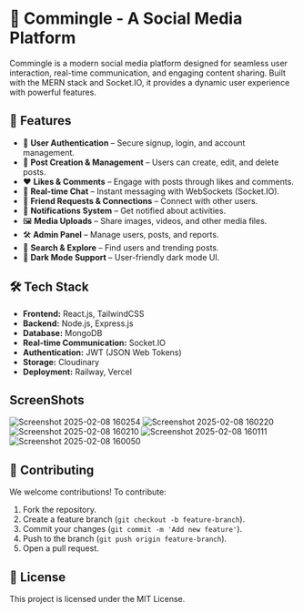 # 📱 Commingle - A Social Media Platform

Commingle is a modern social media platform designed for seamless user interaction, real-time communication, and engaging content sharing. Built with the MERN stack and Socket.IO, it provides a dynamic user experience with powerful features.

## 🚀 Features

- 🔐 **User Authentication** – Secure signup, login, and account management.
- 📝 **Post Creation & Management** – Users can create, edit, and delete posts.
- ❤️ **Likes & Comments** – Engage with posts through likes and comments.
- 📩 **Real-time Chat** – Instant messaging with WebSockets (Socket.IO).
- 👥 **Friend Requests & Connections** – Connect with other users.
- 🔔 **Notifications System** – Get notified about activities.
- 🖼 **Media Uploads** – Share images, videos, and other media files.
- 🛠 **Admin Panel** – Manage users, posts, and reports.
- 🔎 **Search & Explore** – Find users and trending posts.
- 🌙 **Dark Mode Support** – User-friendly dark mode UI.

## 🛠 Tech Stack

- **Frontend:** React.js, TailwindCSS
- **Backend:** Node.js, Express.js
- **Database:** MongoDB
- **Real-time Communication:** Socket.IO
- **Authentication:** JWT (JSON Web Tokens)
- **Storage:** Cloudinary 
- **Deployment:** Railway, Vercel

## ScreenShots

![Screenshot 2025-02-08 160254](https://github.com/user-attachments/assets/7afd74b7-5164-4450-ba86-e01e087578d7)
![Screenshot 2025-02-08 160220](https://github.com/user-attachments/assets/92594e60-826c-40cd-a0f0-1926414da145)
![Screenshot 2025-02-08 160210](https://github.com/user-attachments/assets/ac352d51-2b67-4691-a185-11821f4ff4bd)
![Screenshot 2025-02-08 160111](https://github.com/user-attachments/assets/1b3c0f2e-a092-4f0d-8f30-79e4380acd92)
![Screenshot 2025-02-08 160050](https://github.com/user-attachments/assets/e6f03b99-8ca6-4a0e-b06e-447c3f9f97ff)



## 🤝 Contributing
We welcome contributions! To contribute:
1. Fork the repository.
2. Create a feature branch (`git checkout -b feature-branch`).
3. Commit your changes (`git commit -m 'Add new feature'`).
4. Push to the branch (`git push origin feature-branch`).
5. Open a pull request.

## 📜 License
This project is licensed under the MIT License.

